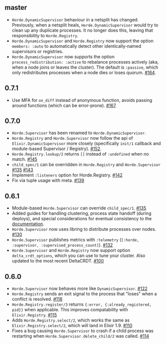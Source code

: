 ## master
- `Horde.DynamicSupervisor` behaviour in a netsplit has changed. Previously, when a netsplit heals, `Horde.DynamicSupervisor` would try to clean up any duplicate processes. It no longer does this, leaving that responsibility to `Horde.Registry`.
- `Horde.DynamicSupervisor` and `Horde.Registry` now support the option `members: :auto` to automatically detect other identically-named supervisors or registries.
- `Horde.DynamicSupervisor` now supports the option `process_redistribution: :active` to rebalance processes actively (aka, when a node joins or leaves the cluster). The default is `:passive`, which only redistributes processes when a node dies or loses quorum. [#164](https://github.com/derekkraan/horde/pull/164).

## 0.7.1
- Use MFA for `on_diff` instead of anonymous function, avoids passing around functions (which can be error-prone). [#167](https://github.com/derekkraan/horde/pull/167).

## 0.7.0
- `Horde.Supervisor` has been renamed to `Horde.DynamicSupervisor`.
- `Horde.Registry` and `Horde.Supervisor` now follow the api of `Elixir.DynamicSupervisor` more closely (specifically `init/1` callback and module-based Supervisor / Registry). [#152](https://github.com/derekkraan/horde/pull/152).
- `Horde.Registry.lookup/2` returns `[]` instead of `:undefined` when no match. [#145](https://github.com/derekkraan/horde/pull/145)
- `child_spec/1` can be overridden in `Horde.Registry` and `Horde.Supervisor` [#135](https://github.com/derekkraan/horde/pull/135) [#143](https://github.com/derekkraan/horde/pull/143)
- Implement `:listeners` option for Horde.Registry. [#142](https://github.com/derekkraan/horde/pull/142)
- Fix via tuple usage with meta. [#139](https://github.com/derekkraan/horde/pull/139)

## 0.6.1
- Module-based `Horde.Supervisor` can override `child_spec/1`. [#135](https://github.com/derekkraan/horde/pull/135)
- Added guides for handling clustering, process state handoff (during deploys), and special considerations for eventual consistency to the [documentation](https://hexdocs.pm/horde).
- `Horde.Supervisor` now uses libring to distribute processes over nodes. [#130](https://github.com/derekkraan/horde/pull/130)
- `Horde.Supervisor` publishes metrics with `:telemetry` (`[:horde, :supervisor, :supervised_process_count]`). [#132](https://github.com/derekkraan/horde/pull/132)
- `Horde.Supervisor` and `Horde.Registry` now support option `delta_crdt_options`, which you can use to tune your cluster. Also updated to the most recent DeltaCRDT. [#100](https://github.com/derekkraan/horde/pull/100)

## 0.6.0
- `Horde.Supervisor` now behaves more like `DynamicSupervisor`. [#122](https://github.com/derekkraan/horde/pull/122)
- `Horde.Registry` sends an exit signal to the process that "loses" when a conflict is resolved. [#118](https://github.com/derekkraan/horde/pull/118)
- `Horde.Registry.register/3` returns `{:error, {:already_registered, pid}}` when applicable. This improves compatability with `Elixir.Registry`. [#115](https://github.com/derekkraan/horde/pull/115)
- Adds `Horde.Registry.select/2`, which works the same as `Elixir.Registry.select/2`, which will land in Elixir 1.9. [#110](https://github.com/derekkraan/horde/pull/110)
- Fixes a bug causing `Horde.Supervisor` to crash if a child process was restarting when `Horde.Supervisor.delete_child/2` was called. [#114](https://github.com/derekkraan/horde/pull/114)
